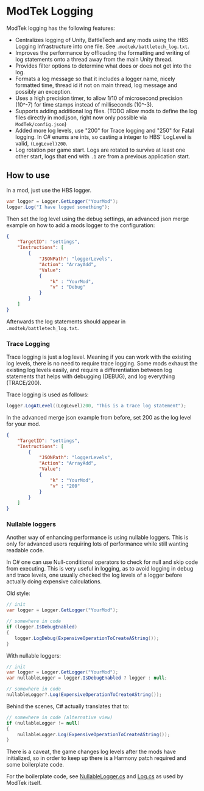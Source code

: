# ModTek Logging

ModTek logging has the following features:
- Centralizes logging of Unity, BattleTech and any mods using the HBS Logging Infrastructure into one file. See `.modtek/battletech_log.txt`.
- Improves the performance by offloading the formatting and writing of log statements onto a thread away from the main Unity thread.
- Provides filter options to determine what does or does not get into the log.
- Formats a log message so that it includes a logger name, nicely formatted time, thread id if not on main thread, log message and possibly an exception.
- Uses a high precision timer, to allow 1/10 of microsecond precision (10^-7) for time stamps instead of milliseconds (10^-3).
- Supports adding additional log files. (TODO allow mods to define the log files directly in mod.json, right now only possible via `ModTek/config.json`)
- Added more log levels, use "200" for Trace logging and "250" for Fatal logging. In C# enums are ints, so casting a integer to HBS' LogLevel is valid, `(LogLevel)200`.
- Log rotation per game start. Logs are rotated to survive at least one other start, logs that end with `.1` are from a previous application start.

## How to use

In a mod, just use the HBS logger.

```csharp
var logger = Logger.GetLogger("YourMod");
logger.Log("I have logged something");
```

Then set the log level using the debug settings, an advanced json merge example on how to add a mods logger to the configuration:

```json
{
    "TargetID": "settings",
    "Instructions": [
        {
            "JSONPath": "loggerLevels",
            "Action": "ArrayAdd",
            "Value":
            {
                "k" : "YourMod",
                "v" : "Debug"
            }
        }
    ]
}
```

Afterwards the log statements should appear in `.modtek/battletech_log.txt`.

### Trace Logging

Trace logging is just a log level. Meaning if you can work with the existing log levels, there is no need to require trace logging.
Some mods exhaust the existing log levels easily, and require a differentiation between log statements that helps with debugging (DEBUG), and log everything (TRACE/200).

Trace logging is used as follows:
```csharp
logger.LogAtLevel((LogLevel)200, "This is a trace log statement");
```

In the advanced merge json example from before, set 200 as the log level for your mod.
```json
{
    "TargetID": "settings",
    "Instructions": [
        {
            "JSONPath": "loggerLevels",
            "Action": "ArrayAdd",
            "Value":
            {
                "k" : "YourMod",
                "v" : "200"
            }
        }
    ]
}
```

### Nullable loggers

Another way of enhancing performance is using nullable loggers. This is only for advanced users requiring lots of performance while still wanting readable code.

In C# one can use Null-conditional operators to check for null and skip code from executing.
This is very useful in logging, as to avoid logging in debug and trace levels, one usually checked the log levels of a logger before actually doing expensive calculations.

Old style:
```csharp
// init
var logger = Logger.GetLogger("YourMod");

// somewhere in code
if (logger.IsDebugEnabled)
{
   logger.LogDebug(ExpensiveOperationToCreateAString());
}
```

With nullable loggers:
```csharp
// init
var logger = Logger.GetLogger("YourMod");
var nullableLogger = logger.IsDebugEnabled ? logger : null;

// somewhere in code
nullableLogger?.Log(ExpensiveOperationToCreateAString());
```

Behind the scenes, C# actually translates that to:
```csharp
// somewhere in code (alternative view)
if (nullableLogger != null)
{
    nullableLogger.Log(ExpensiveOperationToCreateAString());
}
```

There is a caveat, the game changes log levels after the mods have initialized, so in order to keep up there is a Harmony patch required and some boilerplate code.

For the boilerplate code, see [NullableLogger.cs](../ModTek/NullableLogger.cs) and [Log.cs](../ModTek/Log.cs) as used by ModTek itself.
